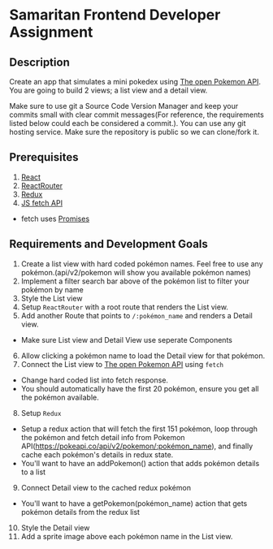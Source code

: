 # Samaritan Frontend Developer Assignment

## Description
Create an app that simulates a mini pokedex using [The open Pokemon API](https://pokeapi.co/). You are going to build 2 views; a list view and a detail view.

Make sure to use git a Source Code Version Manager and keep your commits small with clear commit messages(For reference, the requirements listed below could each be considered a commit.). You can use any git hosting service. Make sure the repository is public so we can clone/fork it. 


## Prerequisites
1. [React](https://reactjs.org/docs/getting-started.html)
2. [ReactRouter](https://reacttraining.com/react-router/web/guides/quick-start)
3. [Redux](https://redux.js.org/introduction/getting-started)
4. [JS fetch API](https://developer.mozilla.org/en-US/docs/Web/API/Fetch_API)
  * fetch uses [Promises](https://developer.mozilla.org/en-US/docs/Web/JavaScript/Reference/Global_Objects/Promise)

## Requirements and Development Goals
1. Create a list view with hard coded pokémon names. Feel free to use any pokémon.(api/v2/pokemon will show you available pokémon names)
2. Implement a filter search bar above of the pokémon list to filter your pokémon by name
3. Style the List view
4. Setup `ReactRouter` with a root route that renders the List view.
5. Add another Route that points to `/:pokémon_name` and renders a Detail view.
  * Make sure List view and Detail View use seperate Components
6. Allow clicking a pokémon name to load the Detail view for that pokémon.
7. Connect the List view to [The open Pokemon API](https://pokeapi.co/api/v2/pokemon) using `fetch`
  * Change hard coded list into fetch response.
  * You should automatically have the first 20 pokémon, ensure you get all the pokémon available.
8. Setup `Redux`
  * Setup a redux action that will fetch the first 151 pokémon, loop through the pokémon and fetch detail info from Pokemon API(https://pokeapi.co/api/v2/pokemon/:pokémon_name), and finally cache each pokémon's details in redux state.
  * You'll want to have an addPokemon() action that adds pokémon details to a list
9. Connect Detail view to the cached redux pokémon
  * You'll want to have a getPokemon(pokémon_name) action that gets pokémon details from the redux list
10. Style the Detail view
11. Add a sprite image above each pokémon name in the List view.

